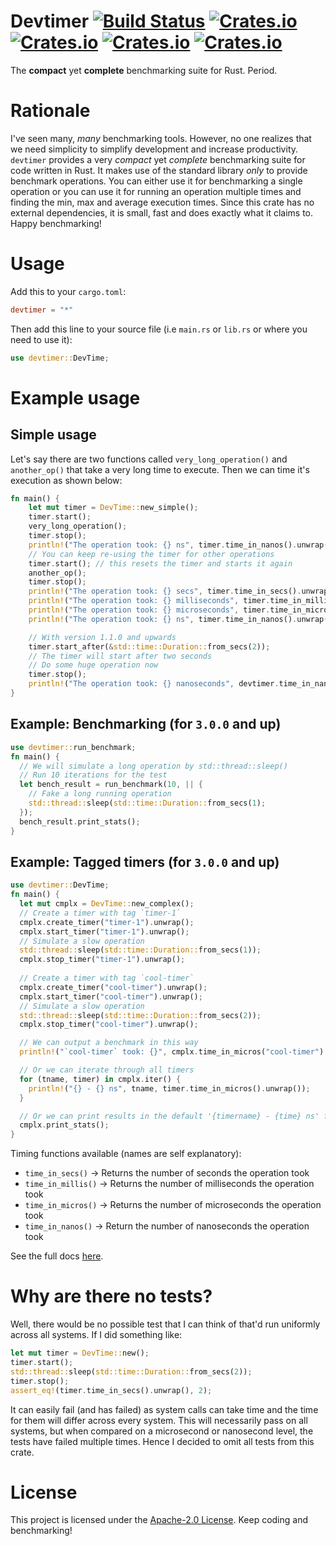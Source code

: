 # Devtimer [![Build Status](https://travis-ci.com/sntdevco/devtimer.svg?branch=master)](https://travis-ci.com/sntdevco/devtimer) [![Crates.io](https://img.shields.io/crates/v/devtimer)](https://crates.io/crates/devtimer) [![Crates.io](https://img.shields.io/badge/docs.rs-Docs-blue)](https://docs.rs/devtimer) [![Crates.io](https://img.shields.io/crates/d/devtimer)](https://crates.io/crates/devtimer) [![Crates.io](https://img.shields.io/crates/l/devtimer)](./LICENSE)
The **compact** yet **complete** benchmarking suite for Rust. Period.
# Rationale
I've seen many, _many_ benchmarking tools. However, no one realizes that we need simplicity to simplify development and increase productivity. 
`devtimer` provides a very _compact_ yet _complete_ benchmarking suite for code written in Rust. 
It makes use of the standard library _only_ to provide benchmark operations. 
You can either use it for benchmarking a single operation or you can use it for
running an operation multiple times and finding the min, max and average 
execution times. Since this crate has no external dependencies, it is small, 
fast and does exactly what it claims to. Happy benchmarking!

# Usage
Add this to your `cargo.toml`:
```toml
devtimer = "*"
```
Then add this line to your source file (i.e `main.rs` or `lib.rs` or where you need to use it):
```rust
use devtimer::DevTime;
```
# Example usage
## Simple usage
Let's say there are two functions called `very_long_operation()` and `another_op()` that take a very long time to execute. Then we can time it's execution as shown below:
```rust
fn main() {
    let mut timer = DevTime::new_simple();
    timer.start();
    very_long_operation();
    timer.stop();
    println!("The operation took: {} ns", timer.time_in_nanos().unwrap());
    // You can keep re-using the timer for other operations
    timer.start(); // this resets the timer and starts it again
    another_op();
    timer.stop();
    println!("The operation took: {} secs", timer.time_in_secs().unwrap());
    println!("The operation took: {} milliseconds", timer.time_in_millis().unwrap());
    println!("The operation took: {} microseconds", timer.time_in_micros().unwrap());
    println!("The operation took: {} ns", timer.time_in_nanos().unwrap());

    // With version 1.1.0 and upwards
    timer.start_after(&std::time::Duration::from_secs(2));
    // The timer will start after two seconds
    // Do some huge operation now
    timer.stop();
    println!("The operation took: {} nanoseconds", devtimer.time_in_nanos().unwrap());
}
```
## Example: Benchmarking (for `3.0.0` and up)

```rust
use devtimer::run_benchmark;
fn main() {
  // We will simulate a long operation by std::thread::sleep()
  // Run 10 iterations for the test
  let bench_result = run_benchmark(10, || {
    // Fake a long running operation
    std::thread::sleep(std::time::Duration::from_secs(1);
  });
  bench_result.print_stats();
}
```
## Example: Tagged timers (for `3.0.0` and up)

```rust
use devtimer::DevTime;
fn main() {
  let mut cmplx = DevTime::new_complex();
  // Create a timer with tag `timer-1`
  cmplx.create_timer("timer-1").unwrap();
  cmplx.start_timer("timer-1").unwrap();
  // Simulate a slow operation
  std::thread::sleep(std::time::Duration::from_secs(1));
  cmplx.stop_timer("timer-1").unwrap();
  
  // Create a timer with tag `cool-timer`
  cmplx.create_timer("cool-timer").unwrap();
  cmplx.start_timer("cool-timer").unwrap();
  // Simulate a slow operation
  std::thread::sleep(std::time::Duration::from_secs(2));
  cmplx.stop_timer("cool-timer").unwrap();

  // We can output a benchmark in this way
  println!("`cool-timer` took: {}", cmplx.time_in_micros("cool-timer").unwrap());

  // Or we can iterate through all timers
  for (tname, timer) in cmplx.iter() {
    println!("{} - {} ns", tname, timer.time_in_micros().unwrap());
  }

  // Or we can print results in the default '{timername} - {time} ns' format
  cmplx.print_stats();
}
```

Timing functions available (names are self explanatory):
- `time_in_secs()` -> Returns the number of seconds the operation took
- `time_in_millis()` -> Returns the number of milliseconds the operation took
- `time_in_micros()` -> Returns the number of microseconds the operation took
- `time_in_nanos()` -> Return the number of nanoseconds the operation took

See the full docs [here](https://docs.rs/devtimer).
# Why are there no tests?
Well, there would be no possible test that I can think of that'd run uniformly across all systems. If I did something like:
```rust
let mut timer = DevTime::new();
timer.start();
std::thread::sleep(std::time::Duration::from_secs(2));
timer.stop();
assert_eq!(timer.time_in_secs().unwrap(), 2);
```
It can easily fail (and has failed) as system calls can take time and the time for them will differ across every system. This will necessarily pass on all systems, but when compared on a microsecond or nanosecond level, the tests have failed multiple times. Hence I decided to omit all tests from this crate.
# License
This project is licensed under the [Apache-2.0 License](./LICENSE). Keep coding and benchmarking!
